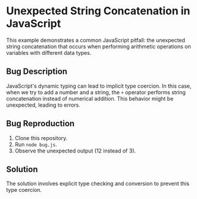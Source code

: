 # Unexpected String Concatenation in JavaScript

This example demonstrates a common JavaScript pitfall: the unexpected string concatenation that occurs when performing arithmetic operations on variables with different data types.

## Bug Description

JavaScript's dynamic typing can lead to implicit type coercion. In this case, when we try to add a number and a string, the `+` operator performs string concatenation instead of numerical addition. This behavior might be unexpected, leading to errors.

## Bug Reproduction

1.  Clone this repository.
2.  Run `node bug.js`.
3. Observe the unexpected output (12 instead of 3).

## Solution

The solution involves explicit type checking and conversion to prevent this type coercion.